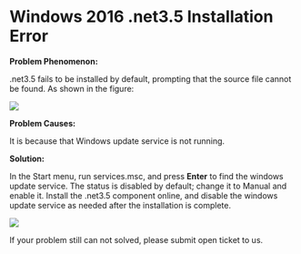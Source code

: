 # Windows 2016 .net3.5 Installation Error
**Problem Phenomenon:**

.net3.5 fails to be installed by default, prompting that the source file cannot be found. As shown in the figure:

![](https://github.com/jdcloudcom/cn/blob/edit/image/Elastic-Compute/Virtual-Machine/Windows/Windows2016%E5%AE%89%E8%A3%85.net3.5%E6%8A%A5%E9%94%9901.png)

**Problem Causes:**

It is because that Windows update service is not running.



**Solution:**

In the Start menu, run services.msc, and press **Enter** to find the windows update service. The status is disabled by default; change it to Manual and enable it. Install the .net3.5 component online, and disable the windows update service as needed after the installation is complete.

![](https://github.com/jdcloudcom/cn/blob/edit/image/Elastic-Compute/Virtual-Machine/Windows/Windows2016%E5%AE%89%E8%A3%85.net3.5%E6%8A%A5%E9%94%9902.png)

If your problem still can not solved, please submit open ticket to us.

